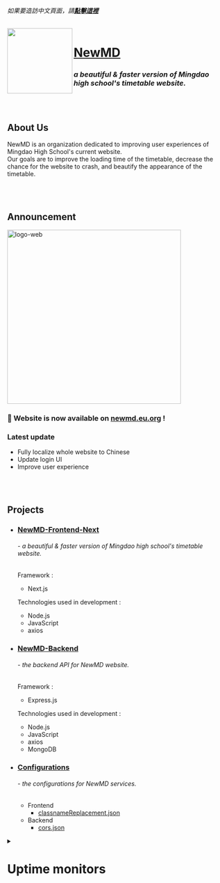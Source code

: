 <br>

  *如果要造訪中文頁面，請*[***點擊這裡***](https://github.com/NewMD-org/.github/blob/main/profile/README_zh-TW.md)
  
</br>

<a href="https://newmd.eu.org">
  <img src="https://i.ibb.co/y0gKj29/logo512.png" align="left" width="150px"/>
</a>

# [NewMD](https://newmd.eu.org)

### ***a beautiful & faster version of Mingdao high school's timetable website.***

<br></br>

## About Us

NewMD is an organization dedicated to improving user experiences of Mingdao High School's current website.  
Our goals are to improve the loading time of the timetable, decrease the chance for the website to crash, and beautify the appearance of the timetable.

<br></br>

<h2>Announcement</h2>
<a href="https://newmd.eu.org"><img src="https://i.ibb.co/W0WjRL1/logo-web.png" alt="logo-web" border="0" width="400px"></a>
<p><h3>🌟 Website is now available on <a href="https://newmd.eu.org" title="NewMD's website">newmd.eu.org</a> !</h3></p>

### Latest update
- Fully localize whole website to Chinese
- Update login UI
- Improve user experience

<br></br>

## Projects

- ### [NewMD-Frontend-Next](https://github.com/NewMD-org/NewMD-Frontend-Next "NewMD's Frontend")

  ###### - a beautiful & faster version of Mingdao high school's timetable website.

  Framework :
  - Next.js

  Technologies used in development :
  - Node.js
  - JavaScript
  - axios

- ### [NewMD-Backend](https://github.com/NewMD-org/NewMD-Backend "NewMD's Backend")

  ###### - the backend API for NewMD website.

  Framework :
  - Express.js

  Technologies used in development :
  - Node.js
  - JavaScript
  - axios
  - MongoDB

- ### [Configurations](https://github.com/NewMD-org/Configurations "NewMD's Configurations")

  ###### - the configurations for NewMD services.

  - Frontend
    - [classnameReplacement.json](https://github.com/NewMD-org/Configurations/blob/main/Frontend/classnameReplacement.json)
  - Backend
    - [cors.json](https://github.com/NewMD-org/Configurations/blob/main/Backend/cors.json)

<details>
  <summary><h1>Uptime monitors</h1></summary>

### More details : [**Uptime Kuma**](https://uptime.newmd.eu.org/)

## Frontend services

### Main home page status

<a href="https://uptime.newmd.eu.org" target="_blank" title="Uptime Kuma Status">
  <img height="30px" src="https://uptime.on-cloud.eu.org/api/badge/1/uptime?style=for-the-badge">
</a>
<br/>
<a href="https://uptime.newmd.eu.org" target="_blank" title="Uptime Kuma Status">
  <img height="30px" src="https://uptime.on-cloud.eu.org/api/badge/1/avg-response?style=for-the-badge">
</a>

## Backend services

### Main backend service

<a href="https://uptime.newmd.eu.org" target="_blank" title="Uptime Kuma Status">
  <img height="30px" src="https://uptime.on-cloud.eu.org/api/badge/2/uptime?style=for-the-badge">
</a>
<br/>
<a href="https://uptime.newmd.eu.org" target="_blank" title="Uptime Kuma Status">
  <img height="30px" src="https://uptime.on-cloud.eu.org/api/badge/2/avg-response?style=for-the-badge">
</a>

### Backup backend service

<a href="https://uptime.newmd.eu.org" target="_blank" title="Uptime Kuma Status">
  <img height="30px" src="https://uptime.on-cloud.eu.org/api/badge/3/uptime?style=for-the-badge">
</a>
<br/>
<a href="https://uptime.newmd.eu.org" target="_blank" title="Uptime Kuma Status">
  <img height="30px" src="https://uptime.on-cloud.eu.org/api/badge/3/avg-response?style=for-the-badge">
</a>

</details>
